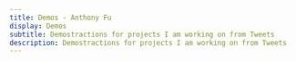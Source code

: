 ```yaml
---
title: Demos - Anthony Fu
display: Demos
subtitle: Demostractions for projects I am working on from Tweets
description: Demostractions for projects I am working on from Tweets
---
```


<!-- @layout-full-width -->

<ListDemos />
